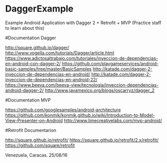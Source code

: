 # DaggerExample
Example Android Application with Dagger 2 + Retrofit  + MVP
(Practice staff to learn about this)

#Documentation Dagger

http://square.github.io/dagger/
http://www.vogella.com/tutorials/Dagger/article.html
https://www.adictosaltrabajo.com/tutoriales/inyeccion-de-dependencias-en-android-con-dagger-2/
https://github.com/playgameservices/android-basic-samples/tree/master/BasicSamples
http://katade.com/dagger-2-inyeccion-de-dependencias-en-android/
http://katade.com/dagger-2-inyeccion-de-dependencias-en-android-22/
https://www.beeva.com/beeva-view/tecnologia/inyeccion-dependencias-android-dagger-2/
http://www.javamexico.org/blogs/oscarryz/dagger_2

#Documentation MVP

https://github.com/googlesamples/android-architecture
https://github.com/konmik/konmik.github.io/wiki/Introduction-to-Model-View-Presenter-on-Android
http://www.limecreativelabs.com/mvp-android/

#Retrofit Documentarion 

http://square.github.io/retrofit/
https://square.github.io/retrofit/2.x/retrofit/
https://github.com/square/retrofit

Venezuela, Caracas. 25/08/16
